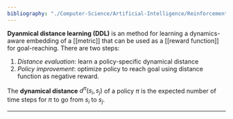 ```yaml
---
bibliography: "./Computer-Science/Artificial-Intelligence/Reinforcement-Learning/papers.bib"
---
```


**Dyanmical distance learning (DDL)** is an method for learning a dynamics-aware embedding of a [[metric]] that can be used as a [[reward function]] for goal-reaching. There are two steps:

1. _Distance evaluation_: learn a policy-specific dynamical distance
2. _Policy improvement_: optimize policy to reach goal using distance function as negative reward.


The **dynamical distance** $d^\pi(s_i, s_j)$ of a policy $\pi$ is the expected number of time steps for $\pi$ to go from $s_i$ to $s_j$.

---